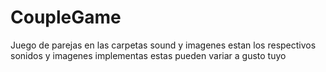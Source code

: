 # CoupleGame
Juego de parejas en las carpetas sound y imagenes estan los respectivos sonidos y imagenes implementas estas pueden variar a gusto tuyo 
